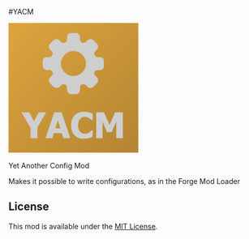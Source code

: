 #YACM

<!--suppress CheckImageSize -->
<img alt="logo" height="256" width="256" src="icon.png"/>

Yet Another Config Mod

Makes it possible to write configurations, as in the Forge Mod Loader

## License

This mod is available under the [MIT License](LICENSE).

